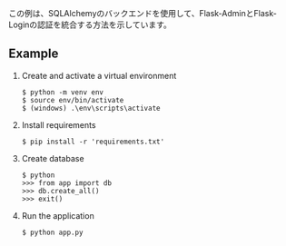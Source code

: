 この例は、SQLAlchemyのバックエンドを使用して、Flask-AdminとFlask-Loginの認証を統合する方法を示しています。

## Example

1. Create and activate a virtual environment
    ```
    $ python -m venv env
    $ source env/bin/activate
    $ (windows) .\env\scripts\activate
    ```

2. Install requirements
    ```
    $ pip install -r 'requirements.txt'
    ```

3. Create database
    ```
    $ python
    >>> from app import db
    >>> db.create_all()
    >>> exit()
    ```

4. Run the application  
    ```
    $ python app.py
    ```
 
